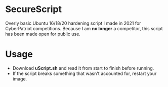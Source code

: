 # SecureScript
Overly basic Ubuntu 16/18/20 hardening script I made in 2021 for CyberPatriot competitions. Because I am **no longer** a competitor, this script has been made open for public use.

# Usage
- Download **uScript.sh** and read it from start to finish before running.
- If the script breaks something that wasn't accounted for, restart your image. 

